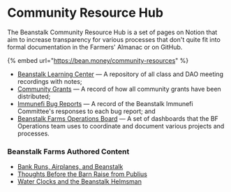 # Community Resource Hub

The Beanstalk Community Resource Hub is a set of pages on Notion that aim to increase transparency for various processes that don't quite fit into formal documentation in the Farmers' Almanac or on GitHub.

{% embed url="https://bean.money/community-resources" %}

* [Beanstalk Learning Center](https://bean.money/learning-center) — A repository of all class and DAO meeting recordings with notes;
* [Community Grants](https://bean.money/community-grants) — A record of how all community grants have been distributed;
* [Immunefi Bug Reports](https://bean.money/bug-reports) — A record of the Beanstalk Immunefi Committee's responses to each bug report; and
* [Beanstalk Farms Operations Board](https://bean.money/bf-operations-board) — A set of dashboards that the BF Operations team uses to coordinate and document various projects and processes.

### Beanstalk Farms Authored Content

* [Bank Runs, Airplanes, and Beanstalk](https://bean.money/blog/bank-runs-airplanes-and-beanstalk)
* [Thoughts Before the Barn Raise from Publius](https://bean.money/blog/thoughts-before-the-barn-raise)
* [Water Clocks and the Beanstalk Helmsman](https://bean.money/blog/water-clocks-and-the-beanstalk-helmsman)
